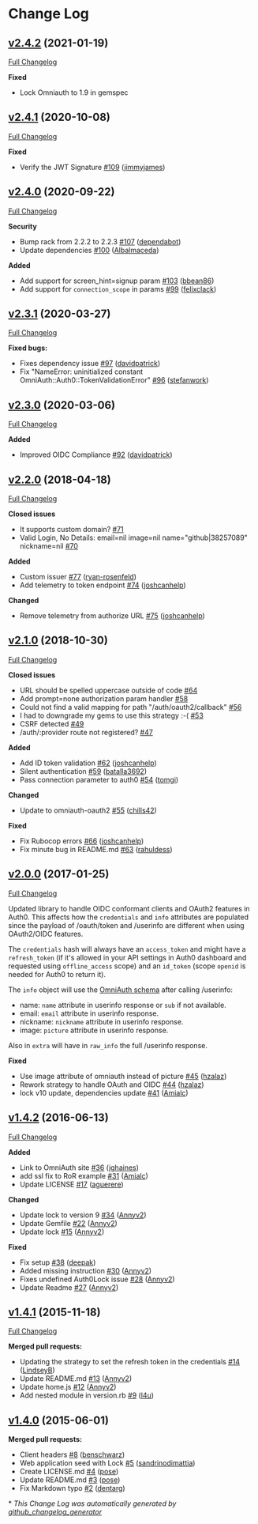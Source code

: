 # Change Log

## [v2.4.2](https://github.com/auth0/omniauth-auth0/tree/v2.4.2) (2021-01-19)

[Full Changelog](https://github.com/auth0/omniauth-auth0/compare/v2.4.1...v2.4.2)

**Fixed**
- Lock Omniauth to 1.9 in gemspec

## [v2.4.1](https://github.com/auth0/omniauth-auth0/tree/v2.4.1) (2020-10-08)

[Full Changelog](https://github.com/auth0/omniauth-auth0/compare/v2.4.0...v2.4.1)

**Fixed**
- Verify the JWT Signature [\#109](https://github.com/auth0/omniauth-auth0/pull/109) ([jimmyjames](https://github.com/jimmyjames))


## [v2.4.0](https://github.com/auth0/omniauth-auth0/tree/v2.4.0) (2020-09-22)

[Full Changelog](https://github.com/auth0/omniauth-auth0/compare/v2.3.1...v2.4.0)

**Security**
- Bump rack from 2.2.2 to 2.2.3 [\#107](https://github.com/auth0/omniauth-auth0/pull/107) ([dependabot](https://github.com/dependabot))
- Update dependencies [\#100](https://github.com/auth0/omniauth-auth0/pull/100) ([Albalmaceda](https://github.com/Albalmaceda))

**Added**
- Add support for screen_hint=signup param [\#103](https://github.com/auth0/omniauth-auth0/pull/103) ([bbean86](https://github.com/bbean86))
- Add support for `connection_scope` in params [\#99](https://github.com/auth0/omniauth-auth0/pull/99) ([felixclack](https://github.com/felixclack))


## [v2.3.1](https://github.com/auth0/omniauth-auth0/tree/v2.3.1) (2020-03-27)

[Full Changelog](https://github.com/auth0/omniauth-auth0/compare/v2.3.0...v2.3.1)

**Fixed bugs:**

- Fixes dependency issue [\#97](https://github.com/auth0/omniauth-auth0/pull/97) ([davidpatrick](https://github.com/davidpatrick))
- Fix "NameError: uninitialized constant OmniAuth::Auth0::TokenValidationError" [\#96](https://github.com/auth0/omniauth-auth0/pull/96) ([stefanwork](https://github.com/stefanwork))

## [v2.3.0](https://github.com/auth0/omniauth-auth0/tree/v2.3.0) (2020-03-06)
[Full Changelog](https://github.com/auth0/omniauth-auth0/compare/v2.2.0...v2.3.0)

**Added**
- Improved OIDC Compliance [\#92](https://github.com/auth0/omniauth-auth0/pull/92) ([davidpatrick](https://github.com/davidpatrick))

## [v2.2.0](https://github.com/auth0/omniauth-auth0/tree/v2.2.0) (2018-04-18)
[Full Changelog](https://github.com/auth0/omniauth-auth0/compare/v2.1.0...v2.2.0)

**Closed issues**
- It supports custom domain? [\#71](https://github.com/auth0/omniauth-auth0/issues/71)
- Valid Login, No Details: email=nil image=nil name="github|38257089" nickname=nil [\#70](https://github.com/auth0/omniauth-auth0/issues/70)

**Added**
- Custom issuer [\#77](https://github.com/auth0/omniauth-auth0/pull/77) ([ryan-rosenfeld](https://github.com/ryan-rosenfeld))
- Add telemetry to token endpoint [\#74](https://github.com/auth0/omniauth-auth0/pull/74) ([joshcanhelp](https://github.com/joshcanhelp))

**Changed**
- Remove telemetry from authorize URL [\#75](https://github.com/auth0/omniauth-auth0/pull/75) ([joshcanhelp](https://github.com/joshcanhelp))

## [v2.1.0](https://github.com/auth0/omniauth-auth0/tree/v2.1.0) (2018-10-30)
[Full Changelog](https://github.com/auth0/omniauth-auth0/compare/v2.0.0...v2.1.0)

**Closed issues**
- URL should be spelled uppercase outside of code [\#64](https://github.com/auth0/omniauth-auth0/issues/64)
- Add prompt=none authorization param handler [\#58](https://github.com/auth0/omniauth-auth0/issues/58)
- Could not find a valid mapping for path "/auth/oauth2/callback" [\#56](https://github.com/auth0/omniauth-auth0/issues/56)
- I had to downgrade my gems to use this strategy :-( [\#53](https://github.com/auth0/omniauth-auth0/issues/53)
- CSRF detected [\#49](https://github.com/auth0/omniauth-auth0/issues/49)
- /auth/:provider route not registered? [\#47](https://github.com/auth0/omniauth-auth0/issues/47)

**Added**
- Add ID token validation [\#62](https://github.com/auth0/omniauth-auth0/pull/62) ([joshcanhelp](https://github.com/joshcanhelp))
- Silent authentication [\#59](https://github.com/auth0/omniauth-auth0/pull/59) ([batalla3692](https://github.com/batalla3692))
- Pass connection parameter to auth0 [\#54](https://github.com/auth0/omniauth-auth0/pull/54) ([tomgi](https://github.com/tomgi))

**Changed**
- Update to omniauth-oauth2 [\#55](https://github.com/auth0/omniauth-auth0/pull/55) ([chills42](https://github.com/chills42))

**Fixed**
- Fix Rubocop errors [\#66](https://github.com/auth0/omniauth-auth0/pull/66) ([joshcanhelp](https://github.com/joshcanhelp))
- Fix minute bug in README.md [\#63](https://github.com/auth0/omniauth-auth0/pull/63) ([rahuldess](https://github.com/rahuldess))

## [v2.0.0](https://github.com/auth0/omniauth-auth0/tree/v2.0.0) (2017-01-25)
[Full Changelog](https://github.com/auth0/omniauth-auth0/compare/v1.4.1...v2.0.0)

Updated library to handle OIDC conformant clients and OAuth2 features in Auth0.
This affects how the `credentials` and `info` attributes are populated since the payload of /oauth/token and /userinfo are different when using OAuth2/OIDC features.

The `credentials` hash will always have an `access_token` and might have a `refresh_token` (if it's allowed in your API settings in Auth0 dashboard and requested using `offline_access` scope) and an `id_token` (scope `openid` is needed for Auth0 to return it).

The `info` object will use the [OmniAuth schema](https://github.com/omniauth/omniauth/wiki/Auth-Hash-Schema#schema-10-and-later) after calling /userinfo:

- name: `name` attribute in userinfo response or `sub` if not available.
- email: `email` attribute in userinfo response.
- nickname: `nickname` attribute in userinfo response.
- image: `picture` attribute in userinfo response.

Also in `extra` will have in `raw_info` the full /userinfo response.

**Fixed**
- Use image attribute of omniauth instead of picture [\#45](https://github.com/auth0/omniauth-auth0/pull/45) ([hzalaz](https://github.com/hzalaz))
- Rework strategy to handle OAuth and OIDC  [\#44](https://github.com/auth0/omniauth-auth0/pull/44) ([hzalaz](https://github.com/hzalaz))
- lock v10 update, dependencies update [\#41](https://github.com/auth0/omniauth-auth0/pull/41) ([Amialc](https://github.com/Amialc))

## [v1.4.2](https://github.com/auth0/omniauth-auth0/tree/v1.4.2) (2016-06-13)
[Full Changelog](https://github.com/auth0/omniauth-auth0/compare/v1.4.1...v1.4.2)

**Added**
- Link to OmniAuth site [\#36](https://github.com/auth0/omniauth-auth0/pull/36) ([jghaines](https://github.com/jghaines))
- add ssl fix to RoR example [\#31](https://github.com/auth0/omniauth-auth0/pull/31) ([Amialc](https://github.com/Amialc))
- Update LICENSE [\#17](https://github.com/auth0/omniauth-auth0/pull/17) ([aguerere](https://github.com/aguerere))

**Changed**
- Update lock to version 9 [\#34](https://github.com/auth0/omniauth-auth0/pull/34) ([Annyv2](https://github.com/Annyv2))
- Update Gemfile [\#22](https://github.com/auth0/omniauth-auth0/pull/22) ([Annyv2](https://github.com/Annyv2))
- Update lock [\#15](https://github.com/auth0/omniauth-auth0/pull/15) ([Annyv2](https://github.com/Annyv2))

**Fixed**
- Fix setup [\#38](https://github.com/auth0/omniauth-auth0/pull/38) ([deepak](https://github.com/deepak))
- Added missing instruction [\#30](https://github.com/auth0/omniauth-auth0/pull/30) ([Annyv2](https://github.com/Annyv2))
- Fixes undefined Auth0Lock issue [\#28](https://github.com/auth0/omniauth-auth0/pull/28) ([Annyv2](https://github.com/Annyv2))
- Update Readme [\#27](https://github.com/auth0/omniauth-auth0/pull/27) ([Annyv2](https://github.com/Annyv2))


## [v1.4.1](https://github.com/auth0/omniauth-auth0/tree/v1.4.1) (2015-11-18)
[Full Changelog](https://github.com/auth0/omniauth-auth0/compare/v1.4.0...v1.4.1)

**Merged pull requests:**

- Updating the strategy to set the refresh token in the credentials [\#14](https://github.com/auth0/omniauth-auth0/pull/14) ([LindseyB](https://github.com/LindseyB))
- Update README.md [\#13](https://github.com/auth0/omniauth-auth0/pull/13) ([Annyv2](https://github.com/Annyv2))
- Update home.js [\#12](https://github.com/auth0/omniauth-auth0/pull/12) ([Annyv2](https://github.com/Annyv2))
- Add nested module in version.rb [\#9](https://github.com/auth0/omniauth-auth0/pull/9) ([l4u](https://github.com/l4u))

## [v1.4.0](https://github.com/auth0/omniauth-auth0/tree/v1.4.0) (2015-06-01)
**Merged pull requests:**

- Client headers [\#8](https://github.com/auth0/omniauth-auth0/pull/8) ([benschwarz](https://github.com/benschwarz))
- Web application seed with Lock [\#5](https://github.com/auth0/omniauth-auth0/pull/5) ([sandrinodimattia](https://github.com/sandrinodimattia))
- Create LICENSE.md [\#4](https://github.com/auth0/omniauth-auth0/pull/4) ([pose](https://github.com/pose))
- Update README.md [\#3](https://github.com/auth0/omniauth-auth0/pull/3) ([pose](https://github.com/pose))
- Fix Markdown typo [\#2](https://github.com/auth0/omniauth-auth0/pull/2) ([dentarg](https://github.com/dentarg))



\* *This Change Log was automatically generated by [github_changelog_generator](https://github.com/skywinder/Github-Changelog-Generator)*
